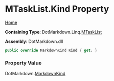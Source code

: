 # MTaskList\.Kind Property

[Home](../../../../README.md)

**Containing Type**: DotMarkdown\.Linq\.[MTaskList](../README.md)

**Assembly**: DotMarkdown\.dll

```csharp
public override MarkdownKind Kind { get; }
```

### Property Value

DotMarkdown\.[MarkdownKind](../../../MarkdownKind/README.md)

